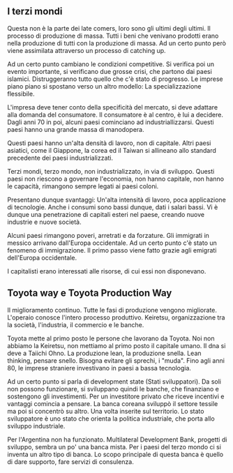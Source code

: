 ## I terzi mondi

Questa non è la parte dei late comers, loro sono gli ultimi degli ultimi. Il processo di produzione di massa. Tutti i beni che venivano prodotti erano nella produzione di tutti con la produzione di massa. Ad un certo punto però viene assimilata attraverso un processo di catching up.

Ad un certo punto cambiano le condizioni competitive. Si verifica poi un evento importante, si verificano due grosse crisi, che partono dai paesi islamici. Distruggeranno tutto quello che c'è stato di progresso. Le imprese piano piano si spostano verso un altro modello: La specializzazione flessibile. 

L'impresa deve tener conto della specificità del mercato, si deve adattare alla domanda del consumatore. Il consumatore è al centro, è lui a decidere. Dagli anni 70 in poi, alcuni paesi cominciano ad industriallizzarsi. Questi paesi hanno una grande massa di manodopera.

Questi paesi hanno un'alta densità di lavoro, non di capitale. Altri paesi asiatici, come il Giappone, la corea ed il Taiwan si allineano allo standard precedente dei paesi industrializzati.

Terzi mondi, terzo mondo, non industrializzato, in via di sviluppo. Questi paesi non riescono a governare l'economia, non hanno capitale, non hanno le capacità, rimangono sempre legati ai paesi coloni.

Presentano dunque svantaggi: Un'alta intensità di lavoro, poca applicazione di tecnologie. Anche i consumi sono bassi dunque, dati i salari bassi. Vi è dunque una penetrazione di capitali esteri nel paese, creando nuove industrie e nuove società. 

Alcuni paesi rimangono poveri, arretrati e da forzature. Gli immigrati in messico arrivano dall'Europa occidentale. Ad un certo punto c'è stato un fenomeno di immigrazione. Il primo passo viene fatto grazie agli emigrati dell'Europa occidentale. 

I capitalisti erano interessati alle risorse, di cui essi non disponevano.

## Toyota way e Toyota Production Way

Il miglioramento continuo. Tutte le fasi di produzione vengono migliorate. L'operaio conosce l'intero processo produttivo. Keiretsu, organizzazione tra la società, l'industria, il commercio e le banche. 

Toyota mette al primo posto le persone che lavorano da Toyota. Noi non abbiamo la Keiretsu, non mettiamo al primo posto il capitale umano. Il dna si deve a Taiichi Ohno. La produzione lean, la produzione snella. Lean thinking, pensare snello. Bisogna evitare gli sprechi, i "muda". Fino agli anni 80, le imprese straniere investivano in paesi a bassa tecnologia.   

Ad un certo punto si parla di development state (Stati sviluppatori). Da soli non possono funzionare, si sviluppano quindi le banche, che finanziano e sostengono gli investimenti. Per un investitore privato che riceve incentivi e vantaggi comincia a pensare. La banca coreana sviluppò il settore tessile ma poi si concentrò su altro. Una volta inserite sul territorio. Lo stato sviluppatore è uno stato che orienta la politica industriale, che porta allo sviluppo industriale.

Per l'Argentina non ha funzionato. Multilateral Development Bank, progetti di sviluppo, sembra un po' una banca mista. Per i paesi del terzo mondo ci si inventa un altro tipo di banca. Lo scopo principale di questa banca è quello di dare supporto, fare servizi di consulenza. 
